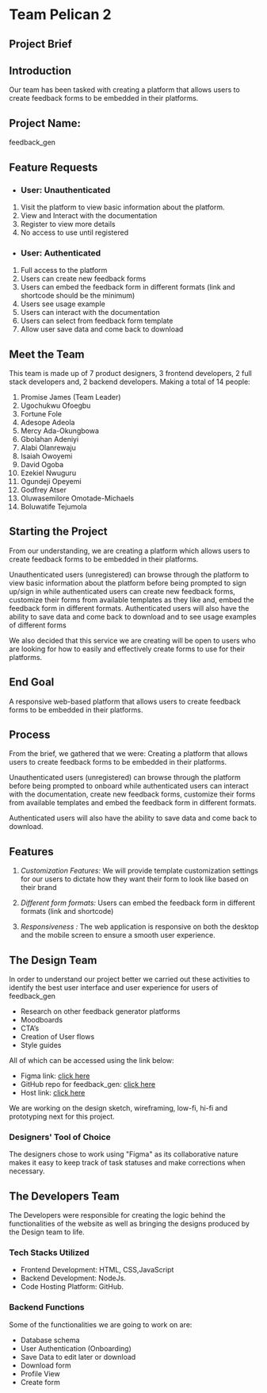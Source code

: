 # Team Pelican 2

## Project Brief

## Introduction
Our team has been tasked with creating a platform that allows users to create feedback forms to be embedded in their platforms.

## Project Name: 
feedback_gen

## Feature Requests

* ### User: Unauthenticated
1.	Visit the platform to view basic information about the platform.
2.	View and Interact with the documentation
3.	Register to view more details
4.	No access to use until registered

* ### User: Authenticated
1.	Full access to the platform
2.	Users can create new feedback forms
3.	Users can embed the feedback form in different formats (link and shortcode should be the minimum)
4.	Users see usage example
5.	Users can interact with the documentation
6.	Users can select from feedback form template
7.	Allow user save data and come back to download

## Meet the Team
This team is made up of 7 product designers, 3 frontend developers, 2 full stack developers and, 2 backend developers. Making a total of 14 people:

1. Promise James (Team Leader)
2. Ugochukwu Ofoegbu
3. Fortune Fole
4. Adesope Adeola
5. Mercy Ada-Okungbowa
6. Gbolahan Adeniyi
7. Alabi Olanrewaju
8. Isaiah Owoyemi
9. David Ogoba
10. Ezekiel Nwuguru
11. Ogundeji Opeyemi
12. Godfrey Atser 
13. Oluwasemilore Omotade-Michaels
14. Boluwatife Tejumola


## Starting the Project

From our understanding, we are creating a platform which allows users to create feedback forms to be embedded in their platforms.

Unauthenticated users (unregistered) can browse through  the platform to view basic information about the platform before being prompted to sign up/sign in while authenticated users can create new feedback forms, customize their forms from available templates as they like and, embed the feedback form in different formats.
Authenticated users will also have the ability to save data and come back to download and to see usage examples of different forms
 
We also decided that this service we are creating will be open to users who are looking for how to easily and effectively create forms to use for their platforms.


## End Goal
A responsive web-based platform that allows users to create feedback forms to be embedded in their platforms.

## Process

From the brief, we gathered that we were:
Creating a platform that allows users to create feedback forms to be embedded in their platforms.

Unauthenticated users (unregistered) can browse through the platform before being prompted to onboard while authenticated users can interact with the documentation, create new feedback forms, customize their forms from available templates and embed the feedback form in different formats.

Authenticated users will also have the ability to save data and come back to download.

## Features

1. *Customization Features:* We will provide template customization settings for our users to dictate how they want their form to look like based on their brand

2. *Different form formats:* Users can embed the feedback form in different formats (link and shortcode)

3. *Responsiveness :* The web application is responsive on both the desktop and the mobile screen to ensure a smooth user experience.

## The Design Team

In order to understand our project better we carried out these activities to identify the best user interface and user experience for users of feedback_gen

* Research on other feedback generator platforms 
* Moodboards
* CTA’s 
* Creation of User flows
* Style guides

All of which can be accessed using the link below:
* Figma link: [click here](https://www.figma.com/file/BqgrcacrkJcUDrCHT5i7EF/Feedback_Gen?node-id=0%3A1&t=udEGzWj2TjCVfUiI-1)
* GitHub repo for feedback_gen: [click here](https://github.com/zuri-training/Team_Pelican-II.git) 
* Host link: [click here](https://formhut.netlify.app/)

We are working on the design sketch, wireframing, low-fi, hi-fi and prototyping next for this project.

### Designers' Tool of Choice

The designers chose to work using "Figma" as its collaborative nature makes it easy to keep track of task statuses and make
corrections when necessary. 

## The Developers Team

The Developers were responsible for creating the logic behind the functionalities of the website as well as bringing the designs produced by the Design team to life.

### Tech Stacks Utilized

* Frontend Development: HTML, CSS,JavaScript
* Backend Development: NodeJs.
* Code Hosting Platform: GitHub.

### Backend Functions

Some of the functionalities we are going to work on are:
* Database schema
* User Authentication (Onboarding)
* Save Data to edit later or download
* Download form
* Profile View
* Create form
